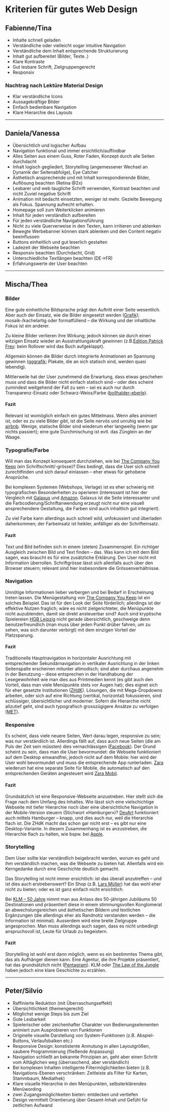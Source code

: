 # Kriterien für gutes Web Design

## Fabienne/Tina

* Inhalte schnell geladen
* Verständliche oder vielleicht sogar intuitive Navigation
* Verständliche dem Inhalt entsprechende Strukturierung
* Inhalt gut aufbereitet (Bilder, Texte..) 
* Klare Kontraste
* Gut lesbare Schrift, Zielgruppengerecht
* Responsiv

### Nachtrag nach Lektüre Material Design

* Klar verständliche Icons
* Aussagekräftige Bilder
* Einfach bedienbare Navigation
* Klare Hierarchie des Layouts

---

## Daniela/Vanessa

* Übersichtlich und logischer Aufbau
* Navigation funktional und immer ersichtlich/auffindbar
* Alles Seiten aus einem Guss, Roter Faden, Konzept durch alle Seiten durchdacht
* Inhalt logisch gegliedert, Storytelling (angemessener Wechsel an Dynamik der Seitenabfolge), Eye Catcher
* Ästhetisch ansprechende und mit Inhalt korrespondierende Bilder, Auflösung beachten (Retina @2x)
* Lesbarer und web taugliche Schrift verwenden, Kontrast beachten und nicht Zuviel negative Schrift
* Animation mit bedacht einsetzten, weniger ist mehr. Gezielte Bewegung als Fokus. Spannung aufrecht erhalten.
* Homepage soll zum Weiterklicken animieren
* Inhalt für jeden verständlich aufbereiten
* Für jeden verständliche Navigationsführung
* Nicht zu viele Querverweise in den Texten, kann irritieren und ablenken
* Bewegte Werbebanner können stark ablenken und den Content negativ beeinflussen
* Buttons einheitlich und gut leserlich gestalten
* Ladezeit der Webseite beachten
* Responsiv beachten (Durchdacht, Grid)
* Unterschiedliche Textlängen beachten (DE->FR)
* Erfahrungswerte der User beachten

---

## Mischa/Thea

### Bilder

Eine gute einheitliche Bildsprache prägt den Auftritt einer Seite wesentlich. Aber auch der Einsatz, wie die Bilder eingesetzt werden ([Grafik](http://www.grafik.net)); mosaik-/kachelartig oder formatfüllend – die Wirkung und der inhaltliche Fokus ist ein anderer.

Zu kleine Bilder verlieren ihre Wirkung; jedoch können sie durch einen witzigen Einsatz wieder an Ausstrahlungskraft gewinnen (z.B.[Edition Patrick Frey](https://www.editionpatrickfrey.com/en): beim Rollover wird das Buch aufgeklappt).

Allgemein können die Bilder durch integrierte Animationen an Spannung gewinnen ([gggrafik](http://gggrafik.de/content/index_ger.html); Plakate, die an sich statisch sind, werden quasi lebendig).

Mittlerweile hat der User zunehmend die Erwartung, dass etwas geschehen muss und dass die Bilder nicht einfach statisch sind – oder dies scheint zumindest weitgehend der Fall zu sein – sei es auch nur durch Transparenz-Einsatz oder Schwarz-Weiss/Farbe ([bollhalder-eberle](http://www.bollhalder-eberle.ch)).

#### Fazit

Relevant ist womöglich einfach ein gutes Mittelmass. Wenn alles animiert ist, oder es zu viele Bilder gibt, ist die Seite nervös und unruhig wie bei [airbnb](https://www.airbnb.ch/?locale=de). Wenige, statische Bilder sind wiederum eher langweilig (wenn gar nichts passiert); eine gute Durchmischung ist evtl. das Zünglein an der Waage.

### Typografie/Farbe

Will man das Konzept konsequent durchziehen, wie bei [The Company You Keep](http://tcyk.com.au) (ein Schriftschnitt/-grösse)? Dies bedingt, dass die User sich schnell zurechtfinden und sich darauf einlassen – eher etwas für gehobene Ansprüche.

Bei komplexen Systemen (Webshops, Verlage) ist es eher schwierig mit typografischen Besonderheiten zu operieren (interessant ist hier der Vergleich mit [Galaxus](https://www.galaxus.ch/de) und [Amazon](http://www.amazon.de). Galaxus ist die Seite interessanter und die Farbcodierung/Schriftanwendung erzeugt nicht nur eine visuell ansprechendere Gestaltung, die Farben sind auch inhaltlich gut integriert). 

Zu viel Farbe kann allerdings auch schnell wild, unfokussiert und überladen daherkommen; der Farbeinsatz ist heikler, anfälliger als der Schrifteinsatz.

#### Fazit

Text und Bild befinden sich in einem (steten) Zusammenspiel. Ein richtiger Ausgleich zwischen Bild und Text finden – das. Was kann ich mit dem Bild sagen, was braucht es für eine zusätzliche Erklärung. Den User nicht mit Information überrollen. Schriftgrösse lässt sich allenfalls auch über den Browser steuern; relevant sind hier insbesondere die Grössenverhältnisse.

### Navigation

Unnötige Informationen lieber verbergen und bei Bedarf in Erscheinung treten lassen. Die Menügestaltung von [The Company You Keep](http://tcyk.com.au) ist ein solches Beispiel. Das ist für den Look der Seite förderlich; allerdings ist der effektive Nutzen fraglich; wäre es nicht zielgerichteter, die Menüpunkte nicht auzublenden, damit sie direkt ansteuerbar sind? Auch sind kryptische Spielereien [HGB Leipzig](http://www.hgb-leipzig.de) nicht gerade übersichtlich, geschweige denn benutzerfreundlich (man muss über jeden Punkt drüber fahren, um zu sehen, was sich darunter verbirgt) mit dem einzigen Vorteil der Platzsparung. 

#### Fazit

Traditionelle Hauptnavigation in horizontaler Ausrichtung mit entsprechender Sekundärnavigation in vertikaler Ausrichtung in der linken Seitenspalte erscheinen mitunter altmodisch; sind aber durchaus angenehm in der Benutzung – diese entsprechen in der Handhabung der Lesegewohnheit wie man dies aus Printmedien kennt (es gibt auch den Vorteil, dass man viele Menüpunkte stets vor Augen hat); dies eignet sich für eher gesetzte Institutionen ([ZHdK](https://www.zhdk.ch/index.php?id=ueberuns)). Lösungen, die mit Mega-Dropdowns arbeiten, oder sich auf eine Richtung (vertikal, horizontal) fokussieren, sind schlüssiger, übersichtlicher und moderner. Sofern die Hierarchie nicht allzutief geht, sind auch typografisch grosszügigere Ansätze zu verfolgen ([MET](http://www.metmuseum.org)).

### Responsive

Es scheint, dass viele neuere Seiten, Wert darau legen, responsive zu sein; was nur verständlich ist. Allerdings fällt auf, dass auch neue Seiten (die am Puls der Zeit sein müssten) dies vernachlässigen ([Facebook](http://www.facebook.com)). Der Grund scheint zu sein, dass man die User bevormundet: die Webseite funktioniert auf dem Desktop einwandfrei, jedoch nicht auf dem Mobile: hier wird der User wohl bevormundet und muss die entsprechende App runterladen. [Zara](http://www.zara.com) wiederum hat eine separate Seite für Mobile, die automatisch auf den entsprechenden Geräten angesteuert wird [Zara Mobil](http://m.zara.com).

#### Fazit

Grundsätzlich ist eine Responsive-Webseite anzustreben. Hier stellt sich  die Frage nach dem Umfang des Inhaltes. Wie lässt sich eine vielschichtige Webseite mit tiefer Hierarchie noch über eine übersichtliche Navigation in der Mobile-Version steuern (Stichwort «Hamburger»)? [DevArt](https://devart.withgoogle.com/) funktioniert auch mittels Hamburger – knapp, und dies auch nur, weil die Hierarchie flach ist. Die ZHdK macht das schon gar nicht erst – es gibt nur eine Desktop-Variante. In diesem Zusammenhang ist es anzustreben, die Hierarchie flach zu halten, wie bspw. bei [Apple](http://www.apple.com). 

### Storytelling

Dem User sollte klar verständlich beigebracht werden, worum es geht und ihm verständlich machen, was die Webseite zu bieten hat. Allenfalls wird ein Kerngedanke durch eine Geschichte deutlich gemacht.

Das Storytelling ist nicht immer ersichtlich: ist das überall anzutreffen – und ist dies auch erstrebenswert? Ein Shop (z.B. [Lars Müller](http://www.lars-mueller-publishers.com)) hat das wohl eher nicht zu bieten; oder es ist ganz einfach nicht ersichtlich.

Bei [KLM – 50 Jahre](https://www.ifly50.com) nimmt man aus Anlass des 50-jährigen Jubiläums 50 Destinationen und präsentiert diese in einem stimmungsvollen Konglomerat an abwechslungsreichen und ästhetischen Bildern und textlichen Ergänzungen (die allerdings eher als Randnotiz verstanden werden – die Information ist minimal). Ausserdem wird eine breite Zielgruppe angesprochen. Man muss allerdings auch sagen, dass es nicht unbedingt anspruchsvoll ist, Leute für Urlaub zu begeistern.

#### Fazit

Storytelling ist wohl erst dann möglich, wenn es ein bestimmtes Thema gibt, das als Aufhänger dienen kann. Eine Agentur, die ihre Projekte präsentiert, hat das grundsätzlich nicht ([Pentagram](http://www.pentagram.com/#/home)). KLM oder [The Law of the Jungle](http://thelawofthejungle.com) haben jedoch eine klare Geschichte zu erzählen.

---

## Peter/Silvio

* Raffinierte Reduktion (mit Überraschungseffekt)
* Übersichtlichkeit (themengerecht)
* Möglichst wenige Steps bis zum Ziel
* Gute Lesbarkeit
* Spielerischer oder zeichenhafter Charakter von Bedienungselementen animiert zum Ausprobieren von Funktionen
* Originelle  visuelle Darstellung von System-Funktionen (z.B. Abspiel-Buttons, Verlaufsbalken etc.)
* Responsive Design: konstistente Anmutung in allen Layoutgrößen, saubere Programmierung (fließende Anpassung)
* Navigation schließt an bekannte Prinzipien an, geht aber einen Schritt vom Alltäglichen weg (überraschend, aber verständlich)
* Bei komplexen Inhalten intelligente Filtermöglichkeiten bieten (z.B. Navigations-Ebenen verschränken: Zeitleiste als Filter für Karten, Stammbaum, Mediathek)
* Klare visuelle Hierarchie in den Menüpunkten, selbsterklärendes Menüwording
* zwei Zugangsmöglichkeiten bieten: entdecken und vertiefen
* Design vermittelt Orientierung über Gesamt-Inhalt und Gefühl für zeitlichen Aufwand
